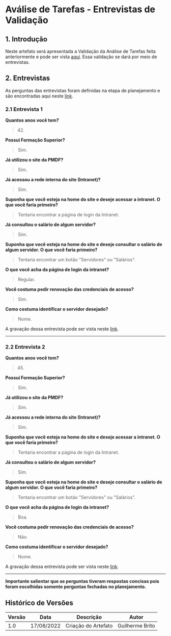 # Aválise de Tarefas - Entrevistas de Validação

## 1. Introdução

Neste artefato será apresentada a Validação da Análise de Tarefas feita anteriormente e pode ser
vista [aqui](analise_de_requisitos/analise_de_tarefas.md).
Essa validação se dará por meio de entrevistas.

## 2. Entrevistas

As perguntas das entrevistas foram definidas na etapa de planejamento e são encontradas aqui
neste [link](nivel1/planejamento_analise_tarefas.md).

### 2.1 Entrevista 1

**Quantos anos você tem?**

> 42.

**Possui Formação Superior?**

> Sim.

**Já utilizou o site da PMDF?**

> Sim.

**Já acessou a rede interna do site (Intranet)?**

> Sim.

**Suponha que você esteja na home do site e deseje acessar a intranet. O que você faria primeiro?**

> Tentaria encontrar a página de login da Intranet.

**Já consultou o salário de algum servidor?**

> Sim.

**Suponha que você esteja na home do site e deseje consultar o salário de algum servidor. O que você faria primeiro?**

> Tentaria encontrar um botão "Servidores" ou "Salários".

**O que você acha da página de login da intranet?**

> Regular.

**Você costuma pedir renovação das credenciais de acesso?**

> Sim.

**Como costuma identificar o servidor desejado?**

> Nome.

A gravação dessa entrevista pode ser vista neste [link](https://www.youtube.com/watch?v=SUF0ygFnaRY).
____

### 2.2 Entrevista 2

**Quantos anos você tem?**

> 45.

**Possui Formação Superior?**

> Sim.

**Já utilizou o site da PMDF?**

> Sim.

**Já acessou a rede interna do site (Intranet)?**

> Sim.

**Suponha que você esteja na home do site e deseje acessar a intranet. O que você faria primeiro?**

> Tentaria encontrar a página de login da Intranet.

**Já consultou o salário de algum servidor?**

> Sim.

**Suponha que você esteja na home do site e deseje consultar o salário de algum servidor. O que você faria primeiro?**

> Tentaria encontrar um botão "Servidores" ou "Salários".

**O que você acha da página de login da intranet?**

> Boa.

**Você costuma pedir renovação das credenciais de acesso?**

> Não.

**Como costuma identificar o servidor desejado?**

> Nome.

A gravação dessa entrevista pode ser vista neste [link](https://www.youtube.com/watch?v=uTPBJdjQPeo).

____

**Importante salientar que as perguntas tiveram respostas concisas pois foram escolhidas somente perguntas fechadas no
planejamento.**

## Histórico de Versões

| Versão | Data       | Descrição           | Autor           |
| ------ |------------|---------------------|-----------------|
| 1.0    | 17/08/2022 | Criação do Artefato | Guilherme Brito |





